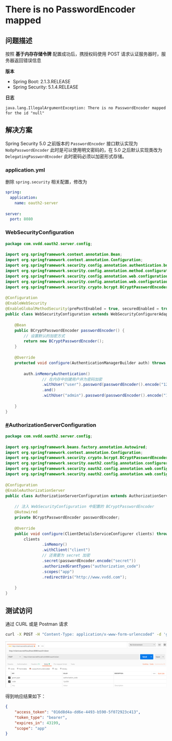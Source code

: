 # There is no PasswordEncoder mapped

## 问题描述

按照 **基于内存存储令牌** 配置成功后，携授权码使用 POST 请求认证服务器时，服务器返回错误信息

**版本**

- Spring Boot: 2.1.3.RELEASE
- Spring Security: 5.1.4.RELEASE

**日志**

```text
java.lang.IllegalArgumentException: There is no PasswordEncoder mapped for the id "null"
```



## 解决方案

Spring Security 5.0 之前版本的 `PasswordEncoder` 接口默认实现为 `NoOpPasswordEncoder` 此时是可以使用明文密码的，在 5.0 之后默认实现类改为 `DelegatingPasswordEncoder` 此时密码必须以加密形式存储。

### application.yml

删除 `spring.security` 相关配置，修改为

```yaml
spring:
  application:
    name: oauth2-server

server:
  port: 8080
```



### WebSecurityConfiguration

```java
package com.vvdd.oauth2.server.config;

import org.springframework.context.annotation.Bean;
import org.springframework.context.annotation.Configuration;
import org.springframework.security.config.annotation.authentication.builders.AuthenticationManagerBuilder;
import org.springframework.security.config.annotation.method.configuration.EnableGlobalMethodSecurity;
import org.springframework.security.config.annotation.web.configuration.EnableWebSecurity;
import org.springframework.security.config.annotation.web.configuration.WebSecurityConfigurerAdapter;
import org.springframework.security.crypto.bcrypt.BCryptPasswordEncoder;

@Configuration
@EnableWebSecurity
@EnableGlobalMethodSecurity(prePostEnabled = true, securedEnabled = true, jsr250Enabled = true)
public class WebSecurityConfiguration extends WebSecurityConfigurerAdapter {

    @Bean
    public BCryptPasswordEncoder passwordEncoder() {
        // 设置默认的加密方式
        return new BCryptPasswordEncoder();
    }

    @Override
    protected void configure(AuthenticationManagerBuilder auth) throws Exception {

        auth.inMemoryAuthentication()
                // 在内存中创建用户并为密码加密
                .withUser("user").password(passwordEncoder().encode("123456")).roles("USER")
                .and()
                .withUser("admin").password(passwordEncoder().encode("123456")).roles("ADMIN");

    }
}
```



### [#](https://www.vvdd.com/zh/spring-security-oauth2/PasswordEncoder.html#authorizationserverconfiguration)AuthorizationServerConfiguration

```java
package com.vvdd.oauth2.server.config;

import org.springframework.beans.factory.annotation.Autowired;
import org.springframework.context.annotation.Configuration;
import org.springframework.security.crypto.bcrypt.BCryptPasswordEncoder;
import org.springframework.security.oauth2.config.annotation.configurers.ClientDetailsServiceConfigurer;
import org.springframework.security.oauth2.config.annotation.web.configuration.AuthorizationServerConfigurerAdapter;
import org.springframework.security.oauth2.config.annotation.web.configuration.EnableAuthorizationServer;

@Configuration
@EnableAuthorizationServer
public class AuthorizationServerConfiguration extends AuthorizationServerConfigurerAdapter {

    // 注入 WebSecurityConfiguration 中配置的 BCryptPasswordEncoder
    @Autowired
    private BCryptPasswordEncoder passwordEncoder;

    @Override
    public void configure(ClientDetailsServiceConfigurer clients) throws Exception {
        clients
                .inMemory()
                .withClient("client")
                // 还需要为 secret 加密
                .secret(passwordEncoder.encode("secret"))
                .authorizedGrantTypes("authorization_code")
                .scopes("app")
                .redirectUris("http://www.vvdd.com");

    }
}
```



## 测试访问

通过 CURL 或是 Postman 请求

```bash
curl -X POST -H "Content-Type: application/x-www-form-urlencoded" -d 'grant_type=authorization_code&code=1JuO6V' "http://client:secret@localhost:8080/oauth/token"
```



![img](../../static/zh/spring-security-oauth2/26-001.png)

得到响应结果如下：

```json
{
    "access_token": "016d8d4a-dd6e-4493-b590-5f072923c413",
    "token_type": "bearer",
    "expires_in": 43199,
    "scope": "app"
}
```